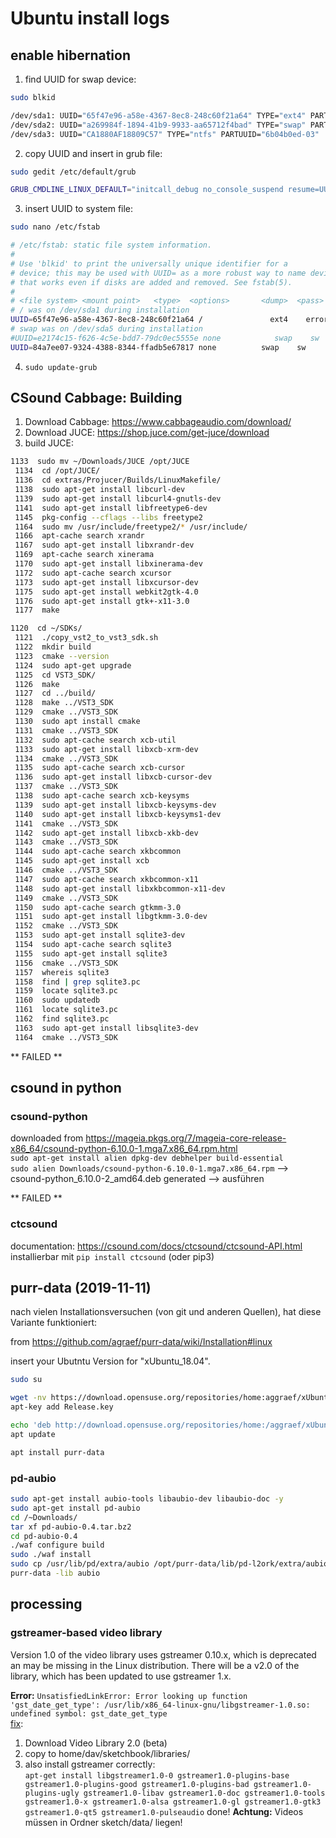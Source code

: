 # Ubuntu install logs

## enable hibernation

1. find UUID for swap device: 
``` bash
sudo blkid

/dev/sda1: UUID="65f47e96-a58e-4367-8ec8-248c60f21a64" TYPE="ext4" PARTUUID="6b04b0ed-01"
/dev/sda2: UUID="a269984f-1894-41b9-9933-aa65712f4bad" TYPE="swap" PARTUUID="6b04b0ed-02"
/dev/sda3: UUID="CA1880AF18809C57" TYPE="ntfs" PARTUUID="6b04b0ed-03"

```

2. copy UUID and insert in grub file:

``` bash
sudo gedit /etc/default/grub

GRUB_CMDLINE_LINUX_DEFAULT="initcall_debug no_console_suspend resume=UUID=a269984f-1894-41b9-9933-aa65712f4bad"
```

3. insert UUID to system file:
``` bash
sudo nano /etc/fstab

# /etc/fstab: static file system information.
#
# Use 'blkid' to print the universally unique identifier for a
# device; this may be used with UUID= as a more robust way to name devices
# that works even if disks are added and removed. See fstab(5).
#
# <file system> <mount point>   <type>  <options>       <dump>  <pass>
# / was on /dev/sda1 during installation
UUID=65f47e96-a58e-4367-8ec8-248c60f21a64 /               ext4    errors=remoun$
# swap was on /dev/sda5 during installation
#UUID=e2174c15-f626-4c5e-bdd7-79dc0ec5555e none            swap    sw          $
UUID=84a7ee07-9324-4388-8344-ffadb5e67817 none          swap    sw      0      $

```


4. `sudo update-grub`


## CSound Cabbage: Building

1. Download Cabbage: https://www.cabbageaudio.com/download/  
2. Download JUCE: https://shop.juce.com/get-juce/download
3. build JUCE:  
``` bash
1133  sudo mv ~/Downloads/JUCE /opt/JUCE
 1134  cd /opt/JUCE/
 1136  cd extras/Projucer/Builds/LinuxMakefile/
 1138  sudo apt-get install libcurl-dev
 1139  sudo apt-get install libcurl4-gnutls-dev
 1141  sudo apt-get install libfreetype6-dev
 1145  pkg-config --cflags --libs freetype2
 1164  sudo mv /usr/include/freetype2/* /usr/include/
 1166  apt-cache search xrandr
 1167  sudo apt-get install libxrandr-dev
 1169  apt-cache search xinerama
 1170  sudo apt-get install libxinerama-dev
 1172  sudo apt-cache search xcursor
 1173  sudo apt-get install libxcursor-dev
 1175  sudo apt-get install webkit2gtk-4.0
 1176  sudo apt-get install gtk+-x11-3.0
 1177  make
```

``` bash
1120  cd ~/SDKs/
 1121  ./copy_vst2_to_vst3_sdk.sh 
 1122  mkdir build
 1123  cmake --version
 1124  sudo apt-get upgrade
 1125  cd VST3_SDK/
 1126  make
 1127  cd ../build/
 1128  make ../VST3_SDK
 1129  cmake ../VST3_SDK
 1130  sudo apt install cmake
 1131  cmake ../VST3_SDK
 1132  sudo apt-cache search xcb-util
 1133  sudo apt-get install libxcb-xrm-dev
 1134  cmake ../VST3_SDK
 1135  sudo apt-cache search xcb-cursor
 1136  sudo apt-get install libxcb-cursor-dev
 1137  cmake ../VST3_SDK
 1138  sudo apt-cache search xcb-keysyms
 1139  sudo apt-get install libxcb-keysyms-dev
 1140  sudo apt-get install libxcb-keysyms1-dev
 1141  cmake ../VST3_SDK
 1142  sudo apt-get install libxcb-xkb-dev
 1143  cmake ../VST3_SDK
 1144  sudo apt-cache search xkbcommon
 1145  sudo apt-get install xcb
 1146  cmake ../VST3_SDK
 1147  sudo apt-cache search xkbcommon-x11
 1148  sudo apt-get install libxkbcommon-x11-dev
 1149  cmake ../VST3_SDK
 1150  sudo apt-cache search gtkmm-3.0
 1151  sudo apt-get install libgtkmm-3.0-dev
 1152  cmake ../VST3_SDK
 1153  sudo apt-get install sqlite3-dev
 1154  sudo apt-cache search sqlite3
 1155  sudo apt-get install sqlite3
 1156  cmake ../VST3_SDK
 1157  whereis sqlite3
 1158  find | grep sqlite3.pc
 1159  locate sqlite3.pc
 1160  sudo updatedb
 1161  locate sqlite3.pc
 1162  find sqlite3.pc
 1163  sudo apt-get install libsqlite3-dev
 1164  cmake ../VST3_SDK

```

** FAILED **

## csound in python
### csound-python

downloaded from https://mageia.pkgs.org/7/mageia-core-release-x86_64/csound-python-6.10.0-1.mga7.x86_64.rpm.html  
`sudo apt-get install alien dpkg-dev debhelper build-essential`  
`sudo alien Downloads/csound-python-6.10.0-1.mga7.x86_64.rpm` --> csound-python_6.10.0-2_amd64.deb generated --> ausführen  

** FAILED **

### ctcsound
documentation: https://csound.com/docs/ctcsound/ctcsound-API.html
installierbar mit `pip install ctcsound` (oder pip3)

## purr-data (2019-11-11)

nach vielen Installationsversuchen (von git und anderen Quellen), hat diese Variante funktioniert:

from https://github.com/agraef/purr-data/wiki/Installation#linux

insert your Ubutntu Version for "xUbuntu_18.04".
``` bash
sudo su

wget -nv https://download.opensuse.org/repositories/home:aggraef/xUbuntu_18.04/Release.key
apt-key add Release.key

echo 'deb http://download.opensuse.org/repositories/home:/aggraef/xUbuntu_18.04/ /' > /etc/apt/sources.list.d/home:aggraef.list
apt update

apt install purr-data
```

### pd-aubio

``` bash
sudo apt-get install aubio-tools libaubio-dev libaubio-doc -y
sudo apt-get install pd-aubio
cd /~Downloads/
tar xf pd-aubio-0.4.tar.bz2
cd pd-aubio-0.4
./waf configure build
sudo ./waf install
sudo cp /usr/lib/pd/extra/aubio /opt/purr-data/lib/pd-l2ork/extra/aubio
purr-data -lib aubio
```


## processing

### gstreamer-based video library
Version 1.0 of the video library uses gstreamer 0.10.x, which is deprecated an may be missing in the Linux distribution. There will be a v2.0 of the library, which has been updated to use gstreamer 1.x.  

**Error:** `UnsatisfiedLinkError: Error looking up function 'gst_date_get_type': /usr/lib/x86_64-linux-gnu/libgstreamer-1.0.so: undefined symbol: gst_date_get_type`  
[fix](https://github.com/processing/processing-video/releases/tag/r6-v2.0-beta4):  
1. Download Video Library 2.0 (beta)  
2. copy to home/dav/sketchbook/libraries/  
3. also install gstreamer correctly:  
 `apt-get install libgstreamer1.0-0 gstreamer1.0-plugins-base gstreamer1.0-plugins-good gstreamer1.0-plugins-bad gstreamer1.0-plugins-ugly gstreamer1.0-libav gstreamer1.0-doc gstreamer1.0-tools gstreamer1.0-x gstreamer1.0-alsa gstreamer1.0-gl gstreamer1.0-gtk3 gstreamer1.0-qt5 gstreamer1.0-pulseaudio`
done! **Achtung:** Videos müssen in Ordner sketch/data/ liegen!



